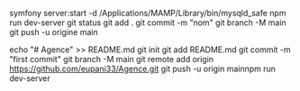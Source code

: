 symfony server:start -d
/Applications/MAMP/Library/bin/mysqld_safe 
npm run dev-server
git status
git add .
git commit -m "nom"
git branch -M main
git push -u origine main

 
echo "# Agence" >> README.md
git init
git add README.md
git commit -m "first commit"
git branch -M main
git remote add origin https://github.com/eupani33/Agence.git
git push -u origin mainnpm run dev-server